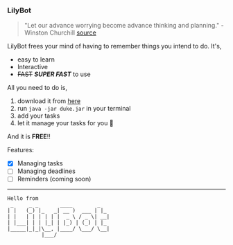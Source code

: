 ### LilyBot
> "Let our advance worrying become advance thinking and planning." - Winston Churchill [source](https://www.inloox.com/company/blog/articles/the-62-most-inspiring-project-management-quotes/)

LilyBot frees your mind of having to remember things you intend to do. It's,
* easy to learn
* Interactive
* ~~FAST~~ ***SUPER FAST*** to use

All you need to do is,
1. download it from [here](https://github.com/yespiggy/ip/releases/tag/v0.1)
2. run `java -jar duke.jar` in your terminal
3. add your tasks
4. let it manage your tasks for you 🧚 

And it is **FREE**!!

Features:
- [x] Managing tasks
- [ ] Managing deadlines
- [ ] Reminders (coming soon)

--- 

```
Hello from
 _     _ _       ____        _   
| |   (_) |_   _| __ )  ___ | |_
| |   | | | | | |  _ \ / _ \| __|
| |___| | | |_| | |_) | (_) | |_
|_____|_|_|\__, |____/ \___/ \__|
           |___/                 

```

